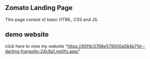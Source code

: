 ## Zomato Landing Page

This page consist of basic HTML, CSS and JS.

## demo website
click here to view my website "https://65f9c5768e579500a584b71d--darling-frangollo-24c9a1.netlify.app/"